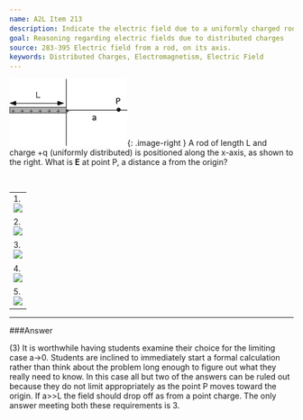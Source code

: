```yaml
---
name: A2L Item 213
description: Indicate the electric field due to a uniformly charged rod at a point along its axis some distance from its end.
goal: Reasoning regarding electric fields due to distributed charges
source: 283-395 Electric field from a rod, on its axis.
keywords: Distributed Charges, Electromagnetism, Electric Field
---
```


![Item213_fig1.gif](../images/Item213_fig1.gif){: .image-right } A rod of length L and charge +q
(uniformly distributed) is positioned along the x-axis, as shown to the
right.  What is <b>E</b> at point P, a distance a from the origin?

<br clear=all>

<table cellpadding=2 border=0> <tr><td>1. <div class="img-left"><img
src="/files/Item213_fig2.gif" /></div>
</td></tr> <tr><td>2. <div class="img-left"><img
src="/files/Item213_fig3.gif" /></div>
</td></tr> <tr><td>3. <div class="img-left"><img
src="/files/Item213_fig4.gif" /></div>
</td></tr> <tr><td>4. <div class="img-left"><img
src="/files/Item213_fig5.gif" /></div>
</td></tr> <tr><td>5. <div class="img-left"><img
src="/files/Item213_fig6.gif" /></div>
</td></tr> </table>

<hr/>

###Answer

(3) It is worthwhile having students examine their choice for the
limiting case a->0. Students are inclined to immediately start a formal
calculation rather than think about the problem long enough to figure
out what they really need to know. In this case all but two of the
answers can be ruled out because they do not limit appropriately as the
point P moves toward the origin. If a>>L the field should drop off as
from a point charge. The only answer meeting both these requirements is
3. 

